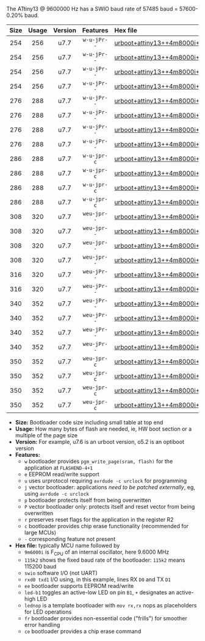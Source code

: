 The ATtiny13 @ 9600000 Hz has a SWIO baud rate of 57485 baud = 57600-0.20% baud.

|Size|Usage|Version|Features|Hex file|
|:-:|:-:|:-:|:-:|:--|
|254|256|u7.7|`w-u-jPr--`|[urboot+attiny13++4m8000i+++28k8_swio_rxb0_txb1_led+b2.hex](https://raw.githubusercontent.com/stefanrueger/urboot.hex/main/mcus/attiny13/internal_oscillator/fint++4m8000_Hz/br+++28k8_bps/urboot+attiny13++4m8000i+++28k8_swio_rxb0_txb1_led+b2.hex)|
|254|256|u7.7|`w-u-jPr--`|[urboot+attiny13++4m8000i+++28k8_swio_rxb0_txb1_lednop.hex](https://raw.githubusercontent.com/stefanrueger/urboot.hex/main/mcus/attiny13/internal_oscillator/fint++4m8000_Hz/br+++28k8_bps/urboot+attiny13++4m8000i+++28k8_swio_rxb0_txb1_lednop.hex)|
|254|256|u7.7|`w-u-jPr--`|[urboot+attiny13++4m8000i+++28k8_swio_rxb1_txb0_led+b2.hex](https://raw.githubusercontent.com/stefanrueger/urboot.hex/main/mcus/attiny13/internal_oscillator/fint++4m8000_Hz/br+++28k8_bps/urboot+attiny13++4m8000i+++28k8_swio_rxb1_txb0_led+b2.hex)|
|254|256|u7.7|`w-u-jPr--`|[urboot+attiny13++4m8000i+++28k8_swio_rxb1_txb0_lednop.hex](https://raw.githubusercontent.com/stefanrueger/urboot.hex/main/mcus/attiny13/internal_oscillator/fint++4m8000_Hz/br+++28k8_bps/urboot+attiny13++4m8000i+++28k8_swio_rxb1_txb0_lednop.hex)|
|276|288|u7.7|`w-u-jPr--`|[urboot+attiny13++4m8000i+++28k8_swio_rxb0_txb1_led+b2_fr.hex](https://raw.githubusercontent.com/stefanrueger/urboot.hex/main/mcus/attiny13/internal_oscillator/fint++4m8000_Hz/br+++28k8_bps/urboot+attiny13++4m8000i+++28k8_swio_rxb0_txb1_led+b2_fr.hex)|
|276|288|u7.7|`w-u-jPr--`|[urboot+attiny13++4m8000i+++28k8_swio_rxb0_txb1_lednop_fr.hex](https://raw.githubusercontent.com/stefanrueger/urboot.hex/main/mcus/attiny13/internal_oscillator/fint++4m8000_Hz/br+++28k8_bps/urboot+attiny13++4m8000i+++28k8_swio_rxb0_txb1_lednop_fr.hex)|
|276|288|u7.7|`w-u-jPr--`|[urboot+attiny13++4m8000i+++28k8_swio_rxb1_txb0_led+b2_fr.hex](https://raw.githubusercontent.com/stefanrueger/urboot.hex/main/mcus/attiny13/internal_oscillator/fint++4m8000_Hz/br+++28k8_bps/urboot+attiny13++4m8000i+++28k8_swio_rxb1_txb0_led+b2_fr.hex)|
|276|288|u7.7|`w-u-jPr--`|[urboot+attiny13++4m8000i+++28k8_swio_rxb1_txb0_lednop_fr.hex](https://raw.githubusercontent.com/stefanrueger/urboot.hex/main/mcus/attiny13/internal_oscillator/fint++4m8000_Hz/br+++28k8_bps/urboot+attiny13++4m8000i+++28k8_swio_rxb1_txb0_lednop_fr.hex)|
|286|288|u7.7|`w-u-jpr-c`|[urboot+attiny13++4m8000i+++28k8_swio_rxb0_txb1_led+b2_fr_ce.hex](https://raw.githubusercontent.com/stefanrueger/urboot.hex/main/mcus/attiny13/internal_oscillator/fint++4m8000_Hz/br+++28k8_bps/urboot+attiny13++4m8000i+++28k8_swio_rxb0_txb1_led+b2_fr_ce.hex)|
|286|288|u7.7|`w-u-jpr-c`|[urboot+attiny13++4m8000i+++28k8_swio_rxb0_txb1_lednop_fr_ce.hex](https://raw.githubusercontent.com/stefanrueger/urboot.hex/main/mcus/attiny13/internal_oscillator/fint++4m8000_Hz/br+++28k8_bps/urboot+attiny13++4m8000i+++28k8_swio_rxb0_txb1_lednop_fr_ce.hex)|
|286|288|u7.7|`w-u-jpr-c`|[urboot+attiny13++4m8000i+++28k8_swio_rxb1_txb0_led+b2_fr_ce.hex](https://raw.githubusercontent.com/stefanrueger/urboot.hex/main/mcus/attiny13/internal_oscillator/fint++4m8000_Hz/br+++28k8_bps/urboot+attiny13++4m8000i+++28k8_swio_rxb1_txb0_led+b2_fr_ce.hex)|
|286|288|u7.7|`w-u-jpr-c`|[urboot+attiny13++4m8000i+++28k8_swio_rxb1_txb0_lednop_fr_ce.hex](https://raw.githubusercontent.com/stefanrueger/urboot.hex/main/mcus/attiny13/internal_oscillator/fint++4m8000_Hz/br+++28k8_bps/urboot+attiny13++4m8000i+++28k8_swio_rxb1_txb0_lednop_fr_ce.hex)|
|308|320|u7.7|`weu-jpr--`|[urboot+attiny13++4m8000i+++28k8_swio_rxb0_txb1_ee_led+b2.hex](https://raw.githubusercontent.com/stefanrueger/urboot.hex/main/mcus/attiny13/internal_oscillator/fint++4m8000_Hz/br+++28k8_bps/urboot+attiny13++4m8000i+++28k8_swio_rxb0_txb1_ee_led+b2.hex)|
|308|320|u7.7|`weu-jpr--`|[urboot+attiny13++4m8000i+++28k8_swio_rxb0_txb1_ee_lednop.hex](https://raw.githubusercontent.com/stefanrueger/urboot.hex/main/mcus/attiny13/internal_oscillator/fint++4m8000_Hz/br+++28k8_bps/urboot+attiny13++4m8000i+++28k8_swio_rxb0_txb1_ee_lednop.hex)|
|308|320|u7.7|`weu-jpr--`|[urboot+attiny13++4m8000i+++28k8_swio_rxb1_txb0_ee_led+b2.hex](https://raw.githubusercontent.com/stefanrueger/urboot.hex/main/mcus/attiny13/internal_oscillator/fint++4m8000_Hz/br+++28k8_bps/urboot+attiny13++4m8000i+++28k8_swio_rxb1_txb0_ee_led+b2.hex)|
|308|320|u7.7|`weu-jpr--`|[urboot+attiny13++4m8000i+++28k8_swio_rxb1_txb0_ee_lednop.hex](https://raw.githubusercontent.com/stefanrueger/urboot.hex/main/mcus/attiny13/internal_oscillator/fint++4m8000_Hz/br+++28k8_bps/urboot+attiny13++4m8000i+++28k8_swio_rxb1_txb0_ee_lednop.hex)|
|316|320|u7.7|`weu-jPr--`|[urboot+attiny13++4m8000i+++28k8_swio_rxb0_txb1_ee.hex](https://raw.githubusercontent.com/stefanrueger/urboot.hex/main/mcus/attiny13/internal_oscillator/fint++4m8000_Hz/br+++28k8_bps/urboot+attiny13++4m8000i+++28k8_swio_rxb0_txb1_ee.hex)|
|316|320|u7.7|`weu-jPr--`|[urboot+attiny13++4m8000i+++28k8_swio_rxb1_txb0_ee.hex](https://raw.githubusercontent.com/stefanrueger/urboot.hex/main/mcus/attiny13/internal_oscillator/fint++4m8000_Hz/br+++28k8_bps/urboot+attiny13++4m8000i+++28k8_swio_rxb1_txb0_ee.hex)|
|340|352|u7.7|`weu-jPr--`|[urboot+attiny13++4m8000i+++28k8_swio_rxb0_txb1_ee_led+b2_fr.hex](https://raw.githubusercontent.com/stefanrueger/urboot.hex/main/mcus/attiny13/internal_oscillator/fint++4m8000_Hz/br+++28k8_bps/urboot+attiny13++4m8000i+++28k8_swio_rxb0_txb1_ee_led+b2_fr.hex)|
|340|352|u7.7|`weu-jPr--`|[urboot+attiny13++4m8000i+++28k8_swio_rxb0_txb1_ee_lednop_fr.hex](https://raw.githubusercontent.com/stefanrueger/urboot.hex/main/mcus/attiny13/internal_oscillator/fint++4m8000_Hz/br+++28k8_bps/urboot+attiny13++4m8000i+++28k8_swio_rxb0_txb1_ee_lednop_fr.hex)|
|340|352|u7.7|`weu-jPr--`|[urboot+attiny13++4m8000i+++28k8_swio_rxb1_txb0_ee_led+b2_fr.hex](https://raw.githubusercontent.com/stefanrueger/urboot.hex/main/mcus/attiny13/internal_oscillator/fint++4m8000_Hz/br+++28k8_bps/urboot+attiny13++4m8000i+++28k8_swio_rxb1_txb0_ee_led+b2_fr.hex)|
|340|352|u7.7|`weu-jPr--`|[urboot+attiny13++4m8000i+++28k8_swio_rxb1_txb0_ee_lednop_fr.hex](https://raw.githubusercontent.com/stefanrueger/urboot.hex/main/mcus/attiny13/internal_oscillator/fint++4m8000_Hz/br+++28k8_bps/urboot+attiny13++4m8000i+++28k8_swio_rxb1_txb0_ee_lednop_fr.hex)|
|350|352|u7.7|`weu-jpr-c`|[urboot+attiny13++4m8000i+++28k8_swio_rxb0_txb1_ee_led+b2_fr_ce.hex](https://raw.githubusercontent.com/stefanrueger/urboot.hex/main/mcus/attiny13/internal_oscillator/fint++4m8000_Hz/br+++28k8_bps/urboot+attiny13++4m8000i+++28k8_swio_rxb0_txb1_ee_led+b2_fr_ce.hex)|
|350|352|u7.7|`weu-jpr-c`|[urboot+attiny13++4m8000i+++28k8_swio_rxb0_txb1_ee_lednop_fr_ce.hex](https://raw.githubusercontent.com/stefanrueger/urboot.hex/main/mcus/attiny13/internal_oscillator/fint++4m8000_Hz/br+++28k8_bps/urboot+attiny13++4m8000i+++28k8_swio_rxb0_txb1_ee_lednop_fr_ce.hex)|
|350|352|u7.7|`weu-jpr-c`|[urboot+attiny13++4m8000i+++28k8_swio_rxb1_txb0_ee_led+b2_fr_ce.hex](https://raw.githubusercontent.com/stefanrueger/urboot.hex/main/mcus/attiny13/internal_oscillator/fint++4m8000_Hz/br+++28k8_bps/urboot+attiny13++4m8000i+++28k8_swio_rxb1_txb0_ee_led+b2_fr_ce.hex)|
|350|352|u7.7|`weu-jpr-c`|[urboot+attiny13++4m8000i+++28k8_swio_rxb1_txb0_ee_lednop_fr_ce.hex](https://raw.githubusercontent.com/stefanrueger/urboot.hex/main/mcus/attiny13/internal_oscillator/fint++4m8000_Hz/br+++28k8_bps/urboot+attiny13++4m8000i+++28k8_swio_rxb1_txb0_ee_lednop_fr_ce.hex)|

- **Size:** Bootloader code size including small table at top end
- **Usage:** How many bytes of flash are needed, ie, HW boot section or a multiple of the page size
- **Version:** For example, u7.6 is an urboot version, o5.2 is an optiboot version
- **Features:**
  + `w` bootloader provides `pgm_write_page(sram, flash)` for the application at `FLASHEND-4+1`
  + `e` EEPROM read/write support
  + `u` uses urprotocol requiring `avrdude -c urclock` for programming
  + `j` vector bootloader: applications *need to be patched externally*, eg, using `avrdude -c urclock`
  + `p` bootloader protects itself from being overwritten
  + `P` vector bootloader only: protects itself and reset vector from being overwritten
  + `r` preserves reset flags for the application in the register R2
  + `c` bootloader provides chip erase functionality (recommended for large MCUs)
  + `-` corresponding feature not present
- **Hex file:** typically MCU name followed by
  + `9m6000i` is F<sub>CPU</sub> of an internal oscillator, here 9.6000 MHz
  + `115k2` shows the fixed baud rate of the bootloader: `115k2` means 115200 baud
  + `swio` software I/O (not UART)
  + `rxd0 txd1` I/O using, in this example, lines RX `D0` and TX `D1`
  + `ee` bootloader supports EEPROM read/write
  + `led-b1` toggles an active-low LED on pin `B1`, `+` designates an active-high LED
  + `lednop` is a template bootloader with `mov rx,rx` nops as placeholders for LED operations
  + `fr` bootloader provides non-essential code ("frills") for smoother error handling
  + `ce` bootloader provides a chip erase command
